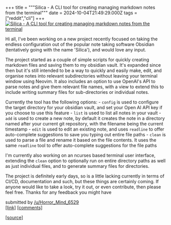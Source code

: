 +++
title = """Silica - A CLI tool for creating managing markdown notes from the terminal"""
date = 2024-10-04T21:49:29.000Z
tags = ["reddit","cli"]
+++
[![Silica - A CLI tool for creating managing markdown notes from the terminal](https://external-preview.redd.it/CylSqs0vkl4b_5Inj-q1kBpMADaqrLSTcwITOdlmRwI.jpg?width=640&crop=smart&auto=webp&s=dc12ff87c68c9e73d483df58165c78e572feae86 "Silica - A CLI tool for creating managing markdown notes from the terminal")](https://www.reddit.com/r/commandline/comments/1fwatec/silica_a_cli_tool_for_creating_managing_markdown/)

Hi all, I've been working on a new project recently focused on taking the endless configuration out of the popular note taking software Obsidian (tentatively going with the name 'Silica'), and would love any input.

The project started as a couple of simple scripts for quickly creating markdown files and saving them to my obsidian vault. It's expanded since then but it's still intended to be a way to quickly and easily make, edit, and organise notes into relevant subdirectories without leaving your terminal window using Neovim. It also includes an option to use OpenAI's API to parse notes and give them relevant file names, with a view to extend this to include writing summary files for sub-directories or individual notes.

Currently the tool has the following options: - `config` is used to configure the target directory for your obsidian vault, and set your Open AI API key if you choose to use this feature - `list` is used to list all notes in your vault - `add` is used to create a new note, by default it creates the note in a directory named after your current git repository, with the filename being the current timestamp - `edit` is used to edit an existing note, and uses `readline` to offer auto-complete suggestions to save you typing out entire file paths - `clean` is used to parse a file and rename it based on the file contents. It uses the same `readline` tool to offer auto-complete suggestions for the file paths

I'm currently also working on an ncurses based terminal user interface, extending the `clean` option to optionally run on entire directory paths as well as just individual files, and to generate summary files for directories.

The project is definitely early days, so is a little lacking currently in terms of CI/CD, documentation and such, but these things are certainly coming. If anyone would like to take a look, try it out, or even contribute, then please feel free. Thanks for any feedback you might have

submitted by [/u/Horror\_Mind\_6529](https://www.reddit.com/user/Horror_Mind_6529)  
[\[link\]](https://github.com/sshort1996/Obsidian-CLI) [\[comments\]](https://www.reddit.com/r/commandline/comments/1fwatec/silica_a_cli_tool_for_creating_managing_markdown/)

[[source]](https://www.reddit.com/r/commandline/comments/1fwatec/silica_a_cli_tool_for_creating_managing_markdown/)
